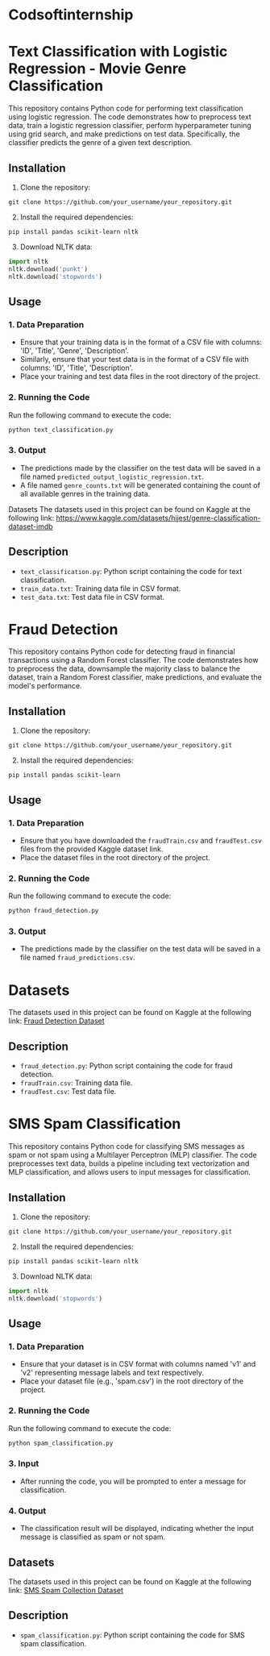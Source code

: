 # Codsoftinternship
# Text Classification with Logistic Regression - Movie Genre Classification 

This repository contains Python code for performing text classification using logistic regression. The code demonstrates how to preprocess text data, train a logistic regression classifier, perform hyperparameter tuning using grid search, and make predictions on test data. Specifically, the classifier predicts the genre of a given text description.

## Installation

1. Clone the repository:

```
git clone https://github.com/your_username/your_repository.git
```

2. Install the required dependencies:

```
pip install pandas scikit-learn nltk
```

3. Download NLTK data:

```python
import nltk
nltk.download('punkt')
nltk.download('stopwords')
```

## Usage

### 1. Data Preparation

- Ensure that your training data is in the format of a CSV file with columns: 'ID', 'Title', 'Genre', 'Description'.
- Similarly, ensure that your test data is in the format of a CSV file with columns: 'ID', 'Title', 'Description'.
- Place your training and test data files in the root directory of the project.

### 2. Running the Code

Run the following command to execute the code:

```bash
python text_classification.py
```

### 3. Output

- The predictions made by the classifier on the test data will be saved in a file named `predicted_output_logistic_regression.txt`.
- A file named `genre_counts.txt` will be generated containing the count of all available genres in the training data.

Datasets
The datasets used in this project can be found on Kaggle at the following link: https://www.kaggle.com/datasets/hijest/genre-classification-dataset-imdb

## Description

- `text_classification.py`: Python script containing the code for text classification. 
- `train_data.txt`: Training data file in CSV format.
- `test_data.txt`: Test data file in CSV format.



# Fraud Detection

This repository contains Python code for detecting fraud in financial transactions using a Random Forest classifier. The code demonstrates how to preprocess the data, downsample the majority class to balance the dataset, train a Random Forest classifier, make predictions, and evaluate the model's performance.

## Installation

1. Clone the repository:

```
git clone https://github.com/your_username/your_repository.git
```

2. Install the required dependencies:

```
pip install pandas scikit-learn
```

## Usage

### 1. Data Preparation

- Ensure that you have downloaded the `fraudTrain.csv` and `fraudTest.csv` files from the provided Kaggle dataset link.
- Place the dataset files in the root directory of the project.

### 2. Running the Code

Run the following command to execute the code:

```bash
python fraud_detection.py
```

### 3. Output

- The predictions made by the classifier on the test data will be saved in a file named `fraud_predictions.csv`.

# Datasets

The datasets used in this project can be found on Kaggle at the following link: [Fraud Detection Dataset](https://www.kaggle.com/datasets/kartik2112/fraud-detection)

## Description

- `fraud_detection.py`: Python script containing the code for fraud detection.
- `fraudTrain.csv`: Training data file.
- `fraudTest.csv`: Test data file.



# SMS Spam Classification

This repository contains Python code for classifying SMS messages as spam or not spam using a Multilayer Perceptron (MLP) classifier. The code preprocesses text data, builds a pipeline including text vectorization and MLP classification, and allows users to input messages for classification.

## Installation

1. Clone the repository:

```
git clone https://github.com/your_username/your_repository.git
```

2. Install the required dependencies:

```
pip install pandas scikit-learn nltk
```

3. Download NLTK data:

```python
import nltk
nltk.download('stopwords')
```

## Usage

### 1. Data Preparation

- Ensure that your dataset is in CSV format with columns named 'v1' and 'v2' representing message labels and text respectively.
- Place your dataset file (e.g., 'spam.csv') in the root directory of the project.

### 2. Running the Code

Run the following command to execute the code:

```bash
python spam_classification.py
```

### 3. Input

- After running the code, you will be prompted to enter a message for classification.

### 4. Output

- The classification result will be displayed, indicating whether the input message is classified as spam or not spam.

## Datasets

The datasets used in this project can be found on Kaggle at the following link: [SMS Spam Collection Dataset](https://www.kaggle.com/datasets/uciml/sms-spam-collection-dataset)

## Description

- `spam_classification.py`: Python script containing the code for SMS spam classification. 
